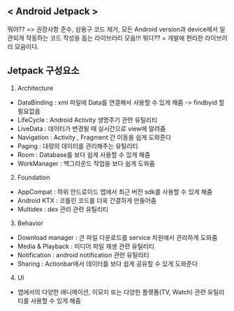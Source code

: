 ## < Android Jetpack >
뭐야?? => 권장사항 준수, 상용구 코드 제거, 모든 Android version과 device에서 일관되게 작동하는 코드 작성을 돕는 라이브러리 모음!!!
뭐다?? = 개발에 편리한 라이브러리 모음이다.

## Jetpack 구성요소
1. Architecture
  + DataBinding : xml 파일에 Data를 연결해서 사용할 수 있게 해줌 -> findbyid 할 필요없음
  + LifeCycle :  Android Activity 생명주기 관련 유틸리티
  + LiveData : 데이터가 변경될 때 실시간으로 view에 알려줌
  + Navigation : Activity , Fragment 간 이동을 쉽게 도와준다
  + Paging : 대량의 데이터를 관리해주는 유틸리티
  + Room : Database를 보다 쉽게 사용할 수 있게 해줌
  + WorkManager : 백그라운드 작업을 보다 쉽게 도와줌
2. Foundation
  + AppCompat : 하위 안드로이드 앱에서 최근 버전 sdk를 사용할 수 있게 해줌
  + Android KTX : 코틀린 코드를 더욱 간결하게 만들어줌
  + Multidex : dex 관리 관련 유틸리티
3. Behavior
  + Download manager : 큰 파일 다운로드를 service 차원에서 관리하게 도와줌
  + Media & Playback : 미디어 파일 재생 관련 유틸리티
  + Notification : android notification 관련 유틸리티
  + Sharing :  Actionbar에서 데이터를 보다 쉽게 공유할 수 있게 도와준다
4. UI
  + 앱에서의 다양한 애니메이션, 이모지 또는 다양한 플랫폼(TV, Watch) 관련 유틸리티를 사용할 수 있게 해줌
